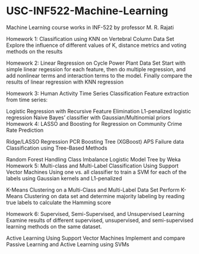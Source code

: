 # USC-INF522-Machine-Learning
Machine Learning course works in INF-522 by professor M. R. Rajati

Homework 1: Classification using KNN on Vertebral Column Data Set
Explore the influence of different values of K, distance metrics and voting methods on the results

Homework 2: Linear Regression on Cycle Power Plant Data Set
Start with simple linear regession for each feature, then do multiple regression, and add nonlinear terms and interaction terms to the model. Finally compare the results of linear regression with KNN regression

Homework 3: Human Activity Time Series Classification
Feature extraction from time series:

Logistic Regression with Recursive Feature Elimination
L1-penalized logistic regression
Naive Bayes’ classifier with Gaussian/Multinomial priors
Homework 4:
LASSO and Boosting for Regression on Community Crime Rate Prediction

Ridge/LASSO Regression
PCR
Boosting Tree (XGBoost)
APS Failure data Classification using Tree-Based Methods

Random Forest
Handling Class Imbalance
Logistic Model Tree by Weka
Homework 5:
Multi-class and Multi-Label Classification Using Support Vector Machines
Using one vs. all classifier to train a SVM for each of the labels using Gaussian kernels and L1-penalized

K-Means Clustering on a Multi-Class and Multi-Label Data Set
Perform K-Means Clustering on data set and determine majority labeling by reading true labels to calculate the Hamming score

Homework 6:
Supervised, Semi-Supervised, and Unsupervised Learning
Examine results of different supervised, unsupervised, and semi-supervised learning methods on the same dataset.

Active Learning Using Support Vector Machines
Implement and compare Passive Learning and Active Learning using SVMs
